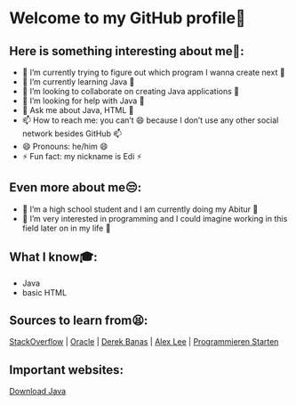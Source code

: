 # Welcome to my GitHub profile👋
## Here is something interesting about me🤣:

- 🔭 I’m currently trying to figure out which program I wanna create next 🔭
- 🌱 I’m currently learning Java 🌱
- 👯 I’m looking to collaborate on creating Java applications 👯
- 🤔 I’m looking for help with Java 🤔
- 💬 Ask me about Java, HTML 💬
- 📫 How to reach me: you can’t 😄 because I don’t use any other social network besides GitHub 📫
- 😄 Pronouns: he/him 😄
- ⚡ Fun fact: my nickname is Edi ⚡

## Even more about me😒:

- 🧑 I’m a high school student and I am currently doing my Abitur 🧑
- 🤵 I’m very interested in programming and I could imagine working in this field later on in my life 🤵

##  What I know🎓:

- Java
- basic HTML

## Sources to learn from😫:

[StackOverflow](https://stackoverflow.com/) |
[Oracle](https://www.oracle.com/index.html) |
[Derek Banas](https://www.youtube.com/channel/UCwRXb5dUK4cvsHbx-rGzSgw) |
[Alex Lee](https://www.youtube.com/channel/UC_fFL5jgoCOrwAVoM_fBYwA) |
[Programmieren Starten](https://www.youtube.com/channel/UCVdfgrCLfJQfO5EgPlzaYAQ)

## Important websites:

[Download Java](https://www.java.com/de/download/)
